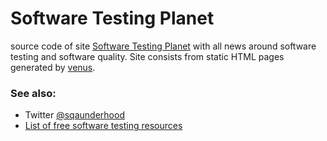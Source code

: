 # Software Testing Planet

source code of site [Software Testing
Planet](https://bronevichok.ru/sqa-planet) with all news around software
testing and software quality. Site consists from static HTML pages generated by
[venus](http://www.intertwingly.net/code/venus/).

### See also:

- Twitter [@sqaunderhood](https://twitter.com/sqaunderhood)
- [List of free software testing resources](https://github.com/ligurio/free-software-testing-books)
